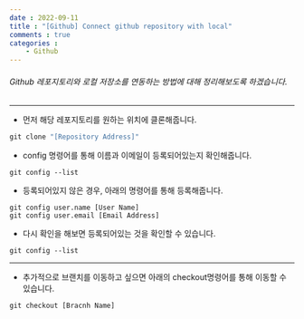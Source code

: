 ```yaml
---
date : 2022-09-11
title : "[Github] Connect github repository with local"
comments : true
categories : 
    - Github
---
```


###### Github 레포지토리와 로컬 저장소를 연동하는 방법에 대해 정리해보도록 하겠습니다.
---

* 먼저 해당 레포지토리를 원하는 위치에 클론해줍니다.

```python
git clone "[Repository Address]"
```

* config 명령어를 통해 이름과 이메일이 등록되어있는지 확인해줍니다.

```pyhon
git config --list
```

* 등록되어있지 않은 경우, 아래의 명령어를 통해 등록해줍니다.

```pyhon
git config user.name [User Name]
git config user.email [Email Address]
```

* 다시 확인을 해보면 등록되어있는 것을 확인할 수 있습니다.

```pyhon
git config --list
```

---

* 추가적으로 브랜치를 이동하고 싶으면 아래의 checkout명령어를 통해 이동할 수 있습니다.

```python
git checkout [Bracnh Name]
```